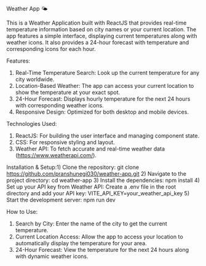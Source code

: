 Weather App 🌤️

This is a Weather Application built with ReactJS that provides real-time temperature information based on city names or your current location. The app features a simple interface, displaying current temperatures along with weather icons. It also provides a 24-hour forecast with temperature and corresponding icons for each hour.

Features:

1) Real-Time Temperature Search: Look up the current temperature for any city worldwide.
2) Location-Based Weather: The app can access your current location to show the temperature at your exact spot.
3) 24-Hour Forecast: Displays hourly temperature for the next 24 hours with corresponding weather icons.
4) Responsive Design: Optimized for both desktop and mobile devices.

Technologies Used:

1) ReactJS: For building the user interface and managing component state.
2) CSS: For responsive styling and layout.
3) Weather API: To fetch accurate and real-time weather data (https://www.weatherapi.com/).
   
Installation & Setup:1) Clone the repository: git clone https://github.com/pranshunegi030/weather-app.git
2) Navigate to the project directory: cd weather-app
3) Install the dependencies: npm install
4) Set up your API key from Weather API:
Create a .env file in the root directory and add your API key: VITE_API_KEY=your_weather_api_key
5) Start the development server: npm run dev

How to Use:
1) Search by City: Enter the name of the city to get the current temperature.
2) Current Location Access: Allow the app to access your location to automatically display the temperature for your area.
3) 24-Hour Forecast: View the temperature for the next 24 hours along with dynamic weather icons.

